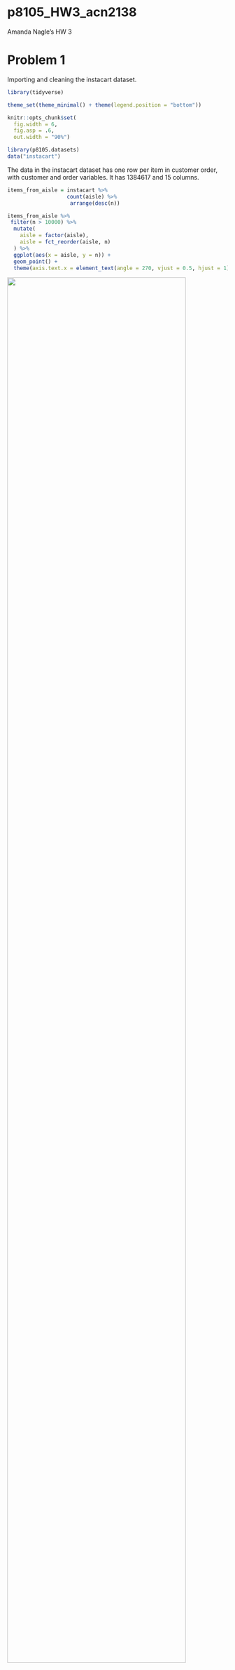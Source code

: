 p8105\_HW3\_acn2138
================

Amanda Nagle’s HW 3

# Problem 1

Importing and cleaning the instacart dataset.

``` r
library(tidyverse)

theme_set(theme_minimal() + theme(legend.position = "bottom"))

knitr::opts_chunk$set(
  fig.width = 6,
  fig.asp = .6,
  out.width = "90%")

library(p8105.datasets)
data("instacart")
```

The data in the instacart dataset has one row per item in customer
order, with customer and order variables. It has 1384617 and 15 columns.

``` r
items_from_aisle = instacart %>%
                   count(aisle) %>%
                    arrange(desc(n))

items_from_aisle %>%
 filter(n > 10000) %>%
  mutate(
    aisle = factor(aisle),
    aisle = fct_reorder(aisle, n)
  ) %>%
  ggplot(aes(x = aisle, y = n)) +
  geom_point() +
  theme(axis.text.x = element_text(angle = 270, vjust = 0.5, hjust = 1))
```

<img src="p8105_HW2_acn2138_files/figure-gfm/unnamed-chunk-2-1.png" width="90%" />
Making a table:

``` r
instacart %>%
  filter(aisle %in% c("baking ingredients", "dog food care", "packaged vegetables fruits")) %>%
   group_by(aisle) %>%
  count(product_name) %>%
  mutate(rank = min_rank(desc(n))) %>%
  filter(rank < 4) %>%
  arrange(aisle, rank) %>%
  knitr::kable()
```

| aisle                      | product\_name                                 |    n | rank |
| :------------------------- | :-------------------------------------------- | ---: | ---: |
| baking ingredients         | Light Brown Sugar                             |  499 |    1 |
| baking ingredients         | Pure Baking Soda                              |  387 |    2 |
| baking ingredients         | Cane Sugar                                    |  336 |    3 |
| dog food care              | Snack Sticks Chicken & Rice Recipe Dog Treats |   30 |    1 |
| dog food care              | Organix Chicken & Brown Rice Recipe           |   28 |    2 |
| dog food care              | Small Dog Biscuits                            |   26 |    3 |
| packaged vegetables fruits | Organic Baby Spinach                          | 9784 |    1 |
| packaged vegetables fruits | Organic Raspberries                           | 5546 |    2 |
| packaged vegetables fruits | Organic Blueberries                           | 4966 |    3 |

Apples v Icecream

``` r
instacart %>%
  filter(product_name %in% c("Pink Lady Apples", "Coffee Ice Cream")) %>%
  group_by(product_name, order_dow) %>%
  summarize(mean_hour = mean(order_hour_of_day)) %>%
  pivot_wider(
    names_from = order_dow,
    values_from = mean_hour
  )
```

    ## `summarise()` regrouping output by 'product_name' (override with `.groups` argument)

    ## # A tibble: 2 x 8
    ## # Groups:   product_name [2]
    ##   product_name       `0`   `1`   `2`   `3`   `4`   `5`   `6`
    ##   <chr>            <dbl> <dbl> <dbl> <dbl> <dbl> <dbl> <dbl>
    ## 1 Coffee Ice Cream  13.8  14.3  15.4  15.3  15.2  12.3  13.8
    ## 2 Pink Lady Apples  13.4  11.4  11.7  14.2  11.6  12.8  11.9

# Problem 2

Importing and tidying the accelerometer data.

This dataset contains one row for ever entrance/exit in the NYC subway
system. The important variables are the line name and station name
because these allow the user to understand subway stations. The routes
are important to understand which trains stop at the station.

``` r
accelerometer_data = read_csv(file = "./data/accel_data.csv") %>%
                    janitor::clean_names()  %>%
                    pivot_longer(activity_1:activity_1440,
                                 names_to = "minute",
                                 names_prefix = "activity.",
                                 values_to = "activity") %>%
                    mutate(weekday = ifelse(day %in% c("Saturday", "Sunday"), "weekend", "weekday"),
                           day = factor(day,
                                        levels= c("Sunday", "Monday", 
    "Tuesday", "Wednesday", "Thursday", "Friday", "Saturday")),
                            day_id = as.factor(day_id),
                            minute = as.numeric(minute)) %>%
                    arrange(day)
```

The accelerometer data is now tidy with 50400, one for each minute of
each day for 35 days. There are 6 columns, one for the week, the numeric
day starting at the first day, the day of the week the minute of the
day, the amount of activity, and if it is a weekend or a weekday.

Creating table of day totals:

``` r
one_day_row = accelerometer_data %>%
  group_by(week,day_id, day, weekday) %>%
  summarize(total_activity= sum(activity)) %>%
  arrange(week, day)
  
knitr::kable(one_day_row)
```

| week | day\_id | day       | weekday | total\_activity |
| ---: | :------ | :-------- | :------ | --------------: |
|    1 | 4       | Sunday    | weekend |       631105.00 |
|    1 | 2       | Monday    | weekday |        78828.07 |
|    1 | 6       | Tuesday   | weekday |       307094.24 |
|    1 | 7       | Wednesday | weekday |       340115.01 |
|    1 | 5       | Thursday  | weekday |       355923.64 |
|    1 | 1       | Friday    | weekday |       480542.62 |
|    1 | 3       | Saturday  | weekend |       376254.00 |
|    2 | 11      | Sunday    | weekend |       422018.00 |
|    2 | 9       | Monday    | weekday |       295431.00 |
|    2 | 13      | Tuesday   | weekday |       423245.00 |
|    2 | 14      | Wednesday | weekday |       440962.00 |
|    2 | 12      | Thursday  | weekday |       474048.00 |
|    2 | 8       | Friday    | weekday |       568839.00 |
|    2 | 10      | Saturday  | weekend |       607175.00 |
|    3 | 18      | Sunday    | weekend |       467052.00 |
|    3 | 16      | Monday    | weekday |       685910.00 |
|    3 | 20      | Tuesday   | weekday |       381507.00 |
|    3 | 21      | Wednesday | weekday |       468869.00 |
|    3 | 19      | Thursday  | weekday |       371230.00 |
|    3 | 15      | Friday    | weekday |       467420.00 |
|    3 | 17      | Saturday  | weekend |       382928.00 |
|    4 | 25      | Sunday    | weekend |       260617.00 |
|    4 | 23      | Monday    | weekday |       409450.00 |
|    4 | 27      | Tuesday   | weekday |       319568.00 |
|    4 | 28      | Wednesday | weekday |       434460.00 |
|    4 | 26      | Thursday  | weekday |       340291.00 |
|    4 | 22      | Friday    | weekday |       154049.00 |
|    4 | 24      | Saturday  | weekend |         1440.00 |
|    5 | 32      | Sunday    | weekend |       138421.00 |
|    5 | 30      | Monday    | weekday |       389080.00 |
|    5 | 34      | Tuesday   | weekday |       367824.00 |
|    5 | 35      | Wednesday | weekday |       445366.00 |
|    5 | 33      | Thursday  | weekday |       549658.00 |
|    5 | 29      | Friday    | weekday |       620860.00 |
|    5 | 31      | Saturday  | weekend |         1440.00 |

``` r
one_day_row %>% 
  group_by(day, weekday) %>%
  summarize(mean(total_activity))
```

    ## # A tibble: 7 x 3
    ## # Groups:   day [7]
    ##   day       weekday `mean(total_activity)`
    ##   <fct>     <chr>                    <dbl>
    ## 1 Sunday    weekend                383843.
    ## 2 Monday    weekday                371740.
    ## 3 Tuesday   weekday                359848.
    ## 4 Wednesday weekday                425954.
    ## 5 Thursday  weekday                418230.
    ## 6 Friday    weekday                458342.
    ## 7 Saturday  weekend                273847.

Can’t really identify any trends from the above table.

Making visualization for day of week

``` r
accelerometer_data %>%
  group_by(day_id) %>%
  ggplot(aes(x = minute, y = activity, group = factor(day_id), color= day)) +
  geom_point(alpha=.5) +
  geom_line()
```

<img src="p8105_HW2_acn2138_files/figure-gfm/unnamed-chunk-7-1.png" width="90%" />

``` r
accelerometer_data %>%
  ggplot(aes(x = minute, y = activity, color= day)) +
  geom_point(alpha=.2)
```

<img src="p8105_HW2_acn2138_files/figure-gfm/unnamed-chunk-7-2.png" width="90%" />
I included geom\_line and group = day\_id in the above code because I
think the question is asking us to show the day groupings and day of
week groupings overtime. Because the time granuals are so small, the
line graph is not nice to look at and I prefer the second graph with
only points.

From the second grapg, we can see that this man does not much activity
before 8:00, with a few exceptions on Thursdays. He is also most active
on any day just after 8 pm.

# Problem 3

Importing and cleaning the NY NOAA data.

``` r
library(p8105.datasets)
data("ny_noaa") 
            
summarize(ny_noaa, mean(tmax, na.rm=true))
```

    ## # A tibble: 1 x 1
    ##   `mean(tmax, na.rm = true)`
    ##                        <dbl>
    ## 1                         NA

``` r
cleaned_noaa_data = ny_noaa %>%
  separate(date, c("year", "month", "day"), sep = "-") %>% 
  mutate(prcp = prcp*10, tmax = as.numeric(tmax), tmin = as.numeric(tmin))

#summarize(cleaned_noaa_data, mean(tmax, na.rm = TRUE))
  
  #mode snowfall 
cleaned_noaa_data %>%
  mutate(chr_snw = as.character(snow)) %>%
  count(chr_snw) %>%
  arrange(desc(n))
```

    ## # A tibble: 282 x 2
    ##    chr_snw       n
    ##    <chr>     <int>
    ##  1 0       2008508
    ##  2 <NA>     381221
    ##  3 25        31022
    ##  4 13        23095
    ##  5 51        18274
    ##  6 76        10173
    ##  7 8          9962
    ##  8 5          9748
    ##  9 38         9197
    ## 10 3          8790
    ## # ... with 272 more rows

``` r
  #hex plot? box or violin?
```

The New York NOAA data is a subset of the National Oceanic and
Atmospheric Administration’s database of data from weather station. It
has2595176 rows of data. The columns are id, date, prcp, snow, snwd,
tmax, tmin, where prcp is precipitation and snwd is snow depth. tmax and
tmin are missing for much of the data set, which is concerning

Snowfall and snow depth are measured in mm. Precipitation was recorded
in 10ths of mms, but was edited to me mm to be consistent with the other
two measures.

The most common snowfall measure was 0 inches and second was NA. 0
snowfall makes sense as it only snows in New York in the Winter. The NA
values requires further investigations. These NA days should perhaps be
coded as 0s

``` r
cleaned_noaa_data %>%
  filter(month == "06" | month == "07") %>%
  group_by(month, year, id) %>%
  mutate(avg_tmax = mean(tmax, na.rm = TRUE, group = month)) %>%
  ggplot(aes(x=year, y=avg_tmax)) +
    geom_point() +         
    facet_grid(month ~ .)+
    theme(axis.text.x = element_text(angle = 270, vjust = 0.5, hjust = 1))
```

    ## Warning: Removed 186137 rows containing missing values (geom_point).

<img src="p8105_HW2_acn2138_files/figure-gfm/unnamed-chunk-9-1.png" width="90%" />

tmax v tmin

``` r
library(plotly)
```

    ## 
    ## Attaching package: 'plotly'

    ## The following object is masked from 'package:ggplot2':
    ## 
    ##     last_plot

    ## The following object is masked from 'package:stats':
    ## 
    ##     filter

    ## The following object is masked from 'package:graphics':
    ## 
    ##     layout

``` r
library(patchwork)
tmax_plot = cleaned_noaa_data %>%
    ggplot(aes(x=tmax, y= tmin)) +
    geom_hex()

snow_plot = cleaned_noaa_data  %>%
  filter(snow<100) %>%
  filter(snow>0) %>%
  group_by(year) %>%
  ggplot(aes(x=snow, group = year)) +
  geom_density()

tmax_plot + snow_plot
```

    ## Warning: Removed 1136276 rows containing non-finite values (stat_binhex).

<img src="p8105_HW2_acn2138_files/figure-gfm/unnamed-chunk-10-1.png" width="90%" />
